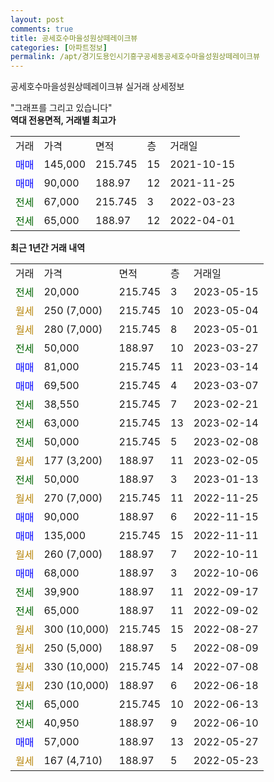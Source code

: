```yaml
---
layout: post
comments: true
title: 공세호수마을성원상떼레이크뷰
categories: [아파트정보]
permalink: /apt/경기도용인시기흥구공세동공세호수마을성원상떼레이크뷰
---
```


공세호수마을성원상떼레이크뷰 실거래 상세정보

<script type="text/javascript">
  google.charts.load('current', {'packages':['line', 'corechart']});
  google.charts.setOnLoadCallback(drawChart);

  function drawChart() {
    var data = new google.visualization.DataTable();
    data.addColumn('date', '거래일');
    data.addColumn('number', "매매");
    data.addColumn('number', "전세");
    data.addColumn('number', "전매");

    data.addRows([[new Date(Date.parse("2023-05-15")), null, 20000, null], [new Date(Date.parse("2023-05-04")), null, null, null], [new Date(Date.parse("2023-05-01")), null, null, null], [new Date(Date.parse("2023-03-27")), null, 50000, null], [new Date(Date.parse("2023-03-14")), 81000, null, null], [new Date(Date.parse("2023-03-07")), 69500, null, null], [new Date(Date.parse("2023-02-21")), null, 38550, null], [new Date(Date.parse("2023-02-14")), null, 63000, null], [new Date(Date.parse("2023-02-08")), null, 50000, null], [new Date(Date.parse("2023-02-05")), null, null, null], [new Date(Date.parse("2023-01-13")), null, 50000, null], [new Date(Date.parse("2022-11-25")), null, null, null], [new Date(Date.parse("2022-11-15")), 90000, null, null], [new Date(Date.parse("2022-11-11")), 135000, null, null], [new Date(Date.parse("2022-10-11")), null, null, null], [new Date(Date.parse("2022-10-06")), 68000, null, null], [new Date(Date.parse("2022-09-17")), null, 39900, null], [new Date(Date.parse("2022-09-02")), null, 65000, null], [new Date(Date.parse("2022-08-27")), null, null, null], [new Date(Date.parse("2022-08-09")), null, null, null], [new Date(Date.parse("2022-07-08")), null, null, null], [new Date(Date.parse("2022-06-18")), null, null, null], [new Date(Date.parse("2022-06-13")), null, 65000, null], [new Date(Date.parse("2022-06-10")), null, 40950, null], [new Date(Date.parse("2022-05-27")), 57000, null, null], [new Date(Date.parse("2022-05-23")), null, null, null]]);

    var options = {
      hAxis: {
        format: 'yyyy/MM/dd'
      },    
      lineWidth: 0,
      pointsVisible: true,    
      title: '최근 1년간 유형별 실거래가 분포',
      legend: { position: 'bottom' }
    };

    var formatter = new google.visualization.NumberFormat({pattern:'###,###'} );
    formatter.format(data, 1);
    formatter.format(data, 2);
    
    setTimeout(function() {
        var chart = new google.visualization.LineChart(document.getElementById('columnchart_material'));
        chart.draw(data, (options));
        document.getElementById('loading').style.display = 'none';
    }, 200);
  }
</script>


<div id="loading" style="z-index:20; display: block; margin-left: 0px">"그래프를 그리고 있습니다"</div>
<div id="columnchart_material" style="width: 95%; margin-left: 0px; display: block"></div>
<!-- contents start -->
<b>역대 전용면적, 거래별 최고가</b>
<table class="sortable">
    <tr>
      <td>거래</td>
      <td>가격</td>
      <td>면적</td>
      <td>층</td>
      <td>거래일</td>
    </tr>
        <tr>
          <td><a style="color: blue">매매</a></td>
          <td>145,000</td>
          <td>215.745</td>
          <td>15</td>
          <td>2021-10-15</td>
        </tr>            <tr>
          <td><a style="color: blue">매매</a></td>
          <td>90,000</td>
          <td>188.97</td>
          <td>12</td>
          <td>2021-11-25</td>
        </tr>        
        <tr>
              <td><a style="color: darkgreen">전세</a></td>
              <td>67,000</td>
              <td>215.745</td>
              <td>3</td>
              <td>2022-03-23</td>
            </tr>            <tr>
              <td><a style="color: darkgreen">전세</a></td>
              <td>65,000</td>
              <td>188.97</td>
              <td>12</td>
              <td>2022-04-01</td>
            </tr>        
    
</table>

<b>최근 1년간 거래 내역</b>

<table class="sortable">
    <tr>
      <td>거래</td>
      <td>가격</td>
      <td>면적</td>
      <td>층</td>
      <td>거래일</td>
    </tr>
    <tr>
      <td><a style="color: darkgreen">전세</a></td>
      <td>20,000</td>
      <td>215.745</td>
      <td>3</td>
      <td>2023-05-15</td>
    </tr>          <tr>
      <td><a style="color: darkgoldenrod">월세</a></td>
      <td>250 (7,000)</td>
      <td>215.745</td>
      <td>10</td>
      <td>2023-05-04</td>
    </tr>          <tr>
      <td><a style="color: darkgoldenrod">월세</a></td>
      <td>280 (7,000)</td>
      <td>215.745</td>
      <td>8</td>
      <td>2023-05-01</td>
    </tr>          <tr>
      <td><a style="color: darkgreen">전세</a></td>
      <td>50,000</td>
      <td>188.97</td>
      <td>10</td>
      <td>2023-03-27</td>
    </tr>          <tr>
      <td><a style="color: blue">매매</a></td>
      <td>81,000</td>
      <td>215.745</td>
      <td>11</td>
      <td>2023-03-14</td>
    </tr>          <tr>
      <td><a style="color: blue">매매</a></td>
      <td>69,500</td>
      <td>215.745</td>
      <td>4</td>
      <td>2023-03-07</td>
    </tr>          <tr>
      <td><a style="color: darkgreen">전세</a></td>
      <td>38,550</td>
      <td>215.745</td>
      <td>7</td>
      <td>2023-02-21</td>
    </tr>          <tr>
      <td><a style="color: darkgreen">전세</a></td>
      <td>63,000</td>
      <td>215.745</td>
      <td>13</td>
      <td>2023-02-14</td>
    </tr>          <tr>
      <td><a style="color: darkgreen">전세</a></td>
      <td>50,000</td>
      <td>215.745</td>
      <td>5</td>
      <td>2023-02-08</td>
    </tr>          <tr>
      <td><a style="color: darkgoldenrod">월세</a></td>
      <td>177 (3,200)</td>
      <td>188.97</td>
      <td>11</td>
      <td>2023-02-05</td>
    </tr>          <tr>
      <td><a style="color: darkgreen">전세</a></td>
      <td>50,000</td>
      <td>188.97</td>
      <td>3</td>
      <td>2023-01-13</td>
    </tr>          <tr>
      <td><a style="color: darkgoldenrod">월세</a></td>
      <td>270 (7,000)</td>
      <td>215.745</td>
      <td>11</td>
      <td>2022-11-25</td>
    </tr>          <tr>
      <td><a style="color: blue">매매</a></td>
      <td>90,000</td>
      <td>188.97</td>
      <td>6</td>
      <td>2022-11-15</td>
    </tr>          <tr>
      <td><a style="color: blue">매매</a></td>
      <td>135,000</td>
      <td>215.745</td>
      <td>15</td>
      <td>2022-11-11</td>
    </tr>          <tr>
      <td><a style="color: darkgoldenrod">월세</a></td>
      <td>260 (7,000)</td>
      <td>188.97</td>
      <td>7</td>
      <td>2022-10-11</td>
    </tr>          <tr>
      <td><a style="color: blue">매매</a></td>
      <td>68,000</td>
      <td>188.97</td>
      <td>3</td>
      <td>2022-10-06</td>
    </tr>          <tr>
      <td><a style="color: darkgreen">전세</a></td>
      <td>39,900</td>
      <td>188.97</td>
      <td>11</td>
      <td>2022-09-17</td>
    </tr>          <tr>
      <td><a style="color: darkgreen">전세</a></td>
      <td>65,000</td>
      <td>188.97</td>
      <td>11</td>
      <td>2022-09-02</td>
    </tr>          <tr>
      <td><a style="color: darkgoldenrod">월세</a></td>
      <td>300 (10,000)</td>
      <td>215.745</td>
      <td>15</td>
      <td>2022-08-27</td>
    </tr>          <tr>
      <td><a style="color: darkgoldenrod">월세</a></td>
      <td>250 (5,000)</td>
      <td>188.97</td>
      <td>5</td>
      <td>2022-08-09</td>
    </tr>          <tr>
      <td><a style="color: darkgoldenrod">월세</a></td>
      <td>330 (10,000)</td>
      <td>215.745</td>
      <td>14</td>
      <td>2022-07-08</td>
    </tr>          <tr>
      <td><a style="color: darkgoldenrod">월세</a></td>
      <td>230 (10,000)</td>
      <td>188.97</td>
      <td>6</td>
      <td>2022-06-18</td>
    </tr>          <tr>
      <td><a style="color: darkgreen">전세</a></td>
      <td>65,000</td>
      <td>215.745</td>
      <td>10</td>
      <td>2022-06-13</td>
    </tr>          <tr>
      <td><a style="color: darkgreen">전세</a></td>
      <td>40,950</td>
      <td>188.97</td>
      <td>9</td>
      <td>2022-06-10</td>
    </tr>          <tr>
      <td><a style="color: blue">매매</a></td>
      <td>57,000</td>
      <td>188.97</td>
      <td>13</td>
      <td>2022-05-27</td>
    </tr>          <tr>
      <td><a style="color: darkgoldenrod">월세</a></td>
      <td>167 (4,710)</td>
      <td>188.97</td>
      <td>5</td>
      <td>2022-05-23</td>
    </tr>      </table>
<!-- contents end -->    

